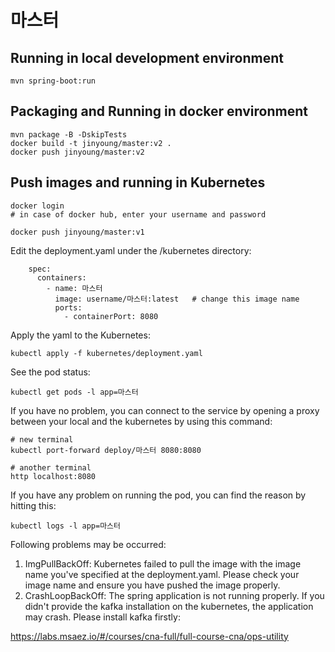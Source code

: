 # 마스터

## Running in local development environment

```
mvn spring-boot:run
```

## Packaging and Running in docker environment

```
mvn package -B -DskipTests
docker build -t jinyoung/master:v2 .
docker push jinyoung/master:v2
```

## Push images and running in Kubernetes

```
docker login 
# in case of docker hub, enter your username and password

docker push jinyoung/master:v1
```

Edit the deployment.yaml under the /kubernetes directory:
```
    spec:
      containers:
        - name: 마스터
          image: username/마스터:latest   # change this image name
          ports:
            - containerPort: 8080

```

Apply the yaml to the Kubernetes:
```
kubectl apply -f kubernetes/deployment.yaml
```

See the pod status:
```
kubectl get pods -l app=마스터
```

If you have no problem, you can connect to the service by opening a proxy between your local and the kubernetes by using this command:
```
# new terminal
kubectl port-forward deploy/마스터 8080:8080

# another terminal
http localhost:8080
```

If you have any problem on running the pod, you can find the reason by hitting this:
```
kubectl logs -l app=마스터
```

Following problems may be occurred:

1. ImgPullBackOff:  Kubernetes failed to pull the image with the image name you've specified at the deployment.yaml. Please check your image name and ensure you have pushed the image properly.
1. CrashLoopBackOff: The spring application is not running properly. If you didn't provide the kafka installation on the kubernetes, the application may crash. Please install kafka firstly:

https://labs.msaez.io/#/courses/cna-full/full-course-cna/ops-utility

